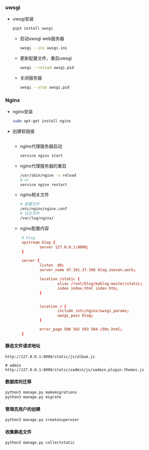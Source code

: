 ### uwsgi
- uwsgi安装
    ```sh
    pip3 install uwsgi
    ```
    - 启动uwsgi web服务器
        ```sh
        uwsgi --ini uwsgi.ini
        ```
    - 更新配置文件，重启uwsgi
        ```sh
        uwsgi --reload uwsgi.pid
        ```
    - 关闭服务器
        ```sh
        uwsgi --stop uwsgi.pid
        ```

### Nginx
- nginx安装
    ```sh
    sudo apt-get install nginx
    ```
- 创建软链接
    ```sh

    ```
    - nginx代理服务器启动
        ```sh
        service nginx start
        ```
    - nginx代理服务器的重启
        ```sh
        /usr/sbin/nginx -s reload
        # or
        service nginx restart
        ```
    - nginx相关文件
        ```sh
        # 配置文件
        /etc/nginx/nginx.conf
        # 日志文件
        /var/log/nginx/
        ```
    - nginx配置内容
    ```conf
        # blog
        upstream blog {
                server 127.0.0.1:8000;
        }

        server {
                listen  80;
                server_name 47.101.37.196 blog.zoevan.work;

                location /static {
                        alias /root/blog/myblog-master/static;
                        index index.html index.htm;
                }


                location / {
                        include /etc/nginx/uwsgi_params;
                        uwsgi_pass blog;
                }

                error_page 500 502 503 504 /50x.html;
        }

    ```
#### 静态文件请求地址
```
http://127.0.0.1:8000/static/js/album.js

# admin
http://127.0.0.1:8000/static/xadmin/js/xadmin.plugin.themes.js
```

#### 数据库的迁移
```sh
python3 manage.py makemigrations
python3 manage.py migrate
```

#### 管理员用户的创建
```sh
python3 manage.py createsuperuser
```

#### 收集静态文件
```sh
python3 manage.py collectstatic
```